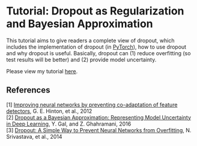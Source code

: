# Tutorial: Dropout as Regularization and Bayesian Approximation

This tutorial aims to give readers a complete view of dropout, which includes the implementation of dropout (in [PyTorch](https://pytorch.org/)), how to use dropout and why dropout is useful. Basically, dropout can (1) reduce overfitting (so test results will be better) and (2) provide model uncertainty.

Please view my tutorial [here](https://medium.com/@mohcine.madkour/dropout-for-deep-learning-regularization-explained-with-examples-dee81f0de35a).


## References

[1] [Improving neural networks by preventing co-adaptation of feature detectors](https://arxiv.org/pdf/1207.0580.pdf), G. E. Hinton, et al., 2012  
[2] [Dropout as a Bayesian Approximation: Representing Model Uncertainty in Deep Learning](https://arxiv.org/pdf/1506.02142.pdf), Y. Gal, and Z. Ghahramani, 2016  
[3] [Dropout: A Simple Way to Prevent Neural Networks from Overfitting](http://jmlr.org/papers/volume15/srivastava14a.old/srivastava14a.pdf), N. Srivastava, et al., 2014

